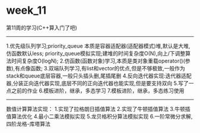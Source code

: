 # week_11
第11周的学习(C++算入门了吧)

**********************
1.优先级队列学习;priority_queue 本质是容器适配器(适配器模式)堆,默认是大堆,仿函数默认less; 
priority_queue模拟实现;建堆的时间复杂度O(N),向上/下调整算法时间复杂度O(logN);
2.仿函数(函数对象)学习,本质是类对象重载operator()(参数),有点像函数;
3.双端队列学习,有list和vector的优点,但是不够极致,一般作为stack和queue底层容器,一般只头插头删,尾插尾删
4.反向迭代器实现:迭代器适配器,分装正向迭代器实现,底层不同的正向迭代器也能实现,但是要支持双向
5.写了一点之前的作业
6.模板进阶，继承，多态学习
7.模板进阶，继承，多态练习使用

************************
数值计算算法实现：
1.实现了拉格朗日插值算法
2.实现了牛顿插值算法
3.牛顿插值算法优化
4.最小二乘法模拟实现
5.龙贝格积分算法模拟实现
6.一阶常微分求解,四阶龙格-库塔算法

